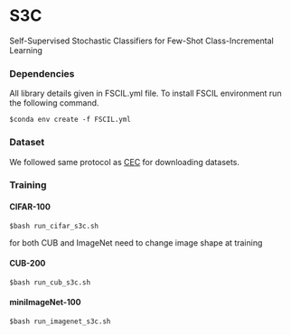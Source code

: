 # S3C
Self-Supervised Stochastic Classifiers for Few-Shot Class-Incremental Learning


### Dependencies
All library details given in FSCIL.yml file. To install FSCIL environment run the following command.
```
$conda env create -f FSCIL.yml
```
### Dataset
We followed same protocol as [CEC](https://github.com/icoz69/CEC-CVPR2021) for downloading datasets.

### Training
#### CIFAR-100
```
$bash run_cifar_s3c.sh
```

for both CUB and ImageNet need to change image shape at training

#### CUB-200
```
$bash run_cub_s3c.sh
```
#### miniImageNet-100
```
$bash run_imagenet_s3c.sh
```
